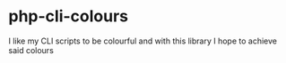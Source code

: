 # php-cli-colours
I like my CLI scripts to be colourful and with this library I hope to achieve said colours
